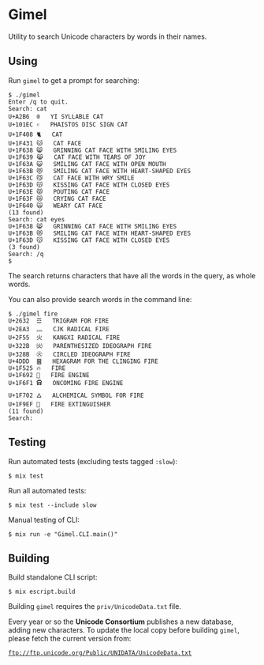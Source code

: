# Gimel

Utility to search Unicode characters by words in their names.

## Using

Run `gimel` to get a prompt for searching:

```
$ ./gimel
Enter /q to quit.
Search: cat
U+A2B6	ꊶ	YI SYLLABLE CAT
U+101EC	𐇬	PHAISTOS DISC SIGN CAT
U+1F408	🐈	CAT
U+1F431	🐱	CAT FACE
U+1F638	😸	GRINNING CAT FACE WITH SMILING EYES
U+1F639	😹	CAT FACE WITH TEARS OF JOY
U+1F63A	😺	SMILING CAT FACE WITH OPEN MOUTH
U+1F63B	😻	SMILING CAT FACE WITH HEART-SHAPED EYES
U+1F63C	😼	CAT FACE WITH WRY SMILE
U+1F63D	😽	KISSING CAT FACE WITH CLOSED EYES
U+1F63E	😾	POUTING CAT FACE
U+1F63F	😿	CRYING CAT FACE
U+1F640	🙀	WEARY CAT FACE
(13 found)
Search: cat eyes
U+1F638	😸	GRINNING CAT FACE WITH SMILING EYES
U+1F63B	😻	SMILING CAT FACE WITH HEART-SHAPED EYES
U+1F63D	😽	KISSING CAT FACE WITH CLOSED EYES
(3 found)
Search: /q
$
```

The search returns characters that have all the words in the query, as whole words.

You can also provide search words in the command line:

```
$ ./gimel fire
U+2632	☲	TRIGRAM FOR FIRE
U+2EA3	⺣	CJK RADICAL FIRE
U+2F55	⽕	KANGXI RADICAL FIRE
U+322B	㈫	PARENTHESIZED IDEOGRAPH FIRE
U+328B	㊋	CIRCLED IDEOGRAPH FIRE
U+4DDD	䷝	HEXAGRAM FOR THE CLINGING FIRE
U+1F525	🔥	FIRE
U+1F692	🚒	FIRE ENGINE
U+1F6F1	🛱	ONCOMING FIRE ENGINE
U+1F702	🜂	ALCHEMICAL SYMBOL FOR FIRE
U+1F9EF	🧯	FIRE EXTINGUISHER
(11 found)
Search: 
```

## Testing

Run automated tests (excluding tests tagged `:slow`):

```
$ mix test
```


Run all automated tests:

```
$ mix test --include slow
```


Manual testing of CLI:

```
$ mix run -e "Gimel.CLI.main()"
```


## Building

Build standalone CLI script:

```
$ mix escript.build
```

Building `gimel` requires the `priv/UnicodeData.txt` file.

Every year or so the **Unicode Consortium** publishes a new database, adding new characters. To update the local copy before building `gimel`, please fetch the current version from:

[`ftp://ftp.unicode.org/Public/UNIDATA/UnicodeData.txt`](ftp://ftp.unicode.org/Public/UNIDATA/UnicodeData.txt)
